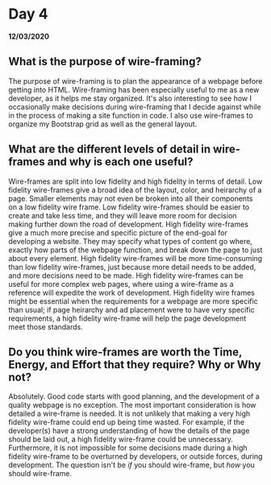 # Day 4
 __12/03/2020__

 ## What is the purpose of wire-framing?
 The purpose of wire-framing is to plan the appearance of a webpage before getting into HTML. Wire-framing has been especially useful to me as a new developer, as it helps me stay organized. It's also interesting to see how I occasionally make decisions during wire-framing that I decide against while in the process of making a site function in code. I also use wire-frames to organize my Bootstrap grid as well as the general layout.

 ## What are the different levels of detail in wire-frames and why is each one useful? 
 Wire-frames are split into low fidelity and high fidelity in terms of detail. Low fidelity wire-frames give a broad idea of the layout, color, and heirarchy of a page. Smaller elements may not even be broken into all their components on a low fidelity wire frame. Low fidelity wire-frames should be easier to create and take less time, and they will leave more room for decision making further down the road of development. High fidelity wire-frames give a much more precise and specific picture of the end-goal for developing a website. They may specify what types of content go where, exactly how parts of the webpage function, and break down the page to just about every element. High fidelity wire-frames will be more time-consuming than low fidelity wire-frames, just because more detail needs to be added, and more decisions need to be made. High fidelity wire-frames can be useful for more complex web pages, where using a wire-frame as a reference will expedite the work of development. High fidelity wire frames might be essential when the requirements for a webpage are more specific than usual; if page heirarchy and ad placement were to have very specific requirements, a high fidelity wire-frame will help the page development meet those standards.

## Do you think wire-frames are worth the Time, Energy, and Effort that they require? Why or Why not?
Absolutely. Good code starts with good planning, and the development of a quality webpage is no exception. The most important consideration is how detailed a wire-frame is needed. It is not unlikely that making a very high fidelity wire-frame could end up being time wasted. For example, if the developer(s) have a strong understanding of how the details of the page should be laid out, a high fidelity wire-frame could be unnecessary. Furthermore, it is not impossible for some decisions made during a high fidelity wire-frame to be overturned by developers, or outside forces, during development. The question isn't be *if* you should wire-frame, but *how* you should wire-frame.